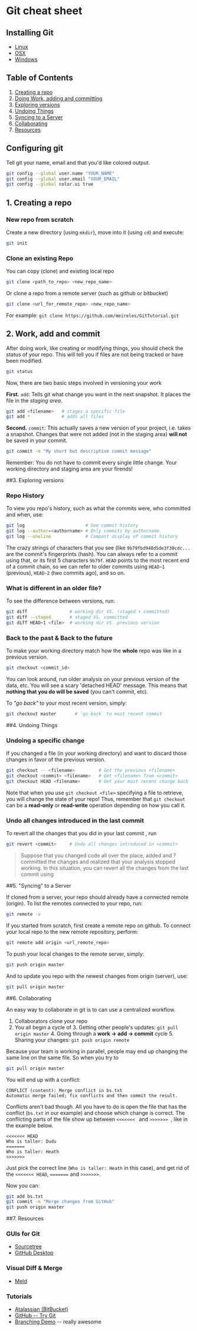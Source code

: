 # Git cheat sheet


## Installing Git

* [Linux](http://git-scm.com/download/linux)
* [OSX](http://git-scm.com/download/mac)
* [Windows](https://git-for-windows.github.io)


## Table of Contents

1. [Creating a repo](#create_repo)
2. [Doing Work, adding and committing](#work_add_commit)
3. [Exploring versions](#explore)
4. [Undoing Things](#undo)
5. [Syncing to a Server](#remote)
6. [Collaborating](#collaborate)
7. [Resources](#resources)


## Configuring git <a id="config"></a>

Tell git your name, email and that you'd like colored output.

```bash
git config --global user.name "YOUR_NAME"
git config --global user.email "YOUR_EMAIL"
git config --global color.ui true
```

## 1. Creating a repo <a id="create_repo"></a>

### New repo from scratch
Create a new directory (using `mkdir`), move into it (using `cd`) and execute:

```bash
git init
```

### Clone an existing Repo

You can copy (clone) and existing local repo

```bash
git clone <path_to_repo> <new_repo_name>
```

Or clone a repo from a remote server (such as github or bitbucket)

```bash
git clone <url_for_remote_repo> <new_repo_name>
```

For example: `git clone https://github.com/meireles/GitTutorial.git`

## 2. Work, add and commit <a id="work_add_commit"></a>

After doing work, like creating or modifying things, you should check the status of your repo. This will tell you if files are not being tracked or have been modified.

```bash
git status
```

Now, there are two basic steps involved in versioning your work

**First.** `add`: Tells git what change you want in the next snapshot. It places the file in the _staging area_.

```bash
git add <filename>   # stages a specific file
git add *            # adds all files
```

**Second.** `commit`: This actually saves a new version of your project, i.e. takes a snapshot. Changes that were not added (not in the staging area) __will not__ be saved in your commit.

```bash
git commit -m "My short but descriptive commit message"
```

Remember: You do not have to commit every single little change. Your working directory and staging area are your firends!

##3. Exploring versions<a id="explore"></a>

### Repo History
To view you repo's history, such as what the commits were, who committed and when, use:

```bash
git log                       # See commit history
git log --author=<authorname> # Only commits by authorname
git log --oneline             # Compact display of commit history
```

The crazy strings of characters that you see (like `9b79fbd948d5de3f30cdc...` are the commit's fingerprints (hash). You can always refer to a commit using that, or its first 5 characters `9b79f`. `HEAD` points to the most recent end of a commit chain, so we can refer to older commits using `HEAD~1` (previous), `HEAD~2` (two commits ago), and so on.


### What is different in an older file?

To see the difference between versions, run:

```bash
git diff                # working dir VS. (staged + committed)
git diff --staged       # staged VS. committed
git diff HEAD~1 <file>  # working dir VS. previous version
```

### Back to the past & Back to the future

To make your working directory match how the **whole** repo was like in a previous version. 

```bash
git checkout <commit_id>
```

You can look around, run older analysis on your previous version of the data, etc. You will see a scary 'detached HEAD' message. This means that __nothing that you do will be saved__ (you can't commit, etc).

To _"go back"_ to your most recent version, simply:

```bash
git checkout master       # `go back` to most recent commit
```

##4. Undoing Things <a id="undo"></a>

### Undoing a specific change

If you changed a file (in your working directory) and want to discard those changes in favor of the previous version.

```bash
git checkout -- <filename>         # Get the previous <filename>
git checkout <commit> <filename>   # Get <filename> from <commit>
git checkout HEAD <filename>       # Get your most recent change back
```

Note that when you use `git checkout <file>` specifying a file to retrieve, you will change the state of your repo! Thus, remember that `git checkout` can be a __read-only__ or __read-write__ operation depending on how you call it.

### Undo all changes introduced in the last commit

To revert all the changes that you did in your last commit <commit>, run 

```bash
git revert <commit>     # Undo all changes introduced in <commit>
```

>Suppose that you changed code all over the place, added and ?committed the changes and realized that your analysis stopped working.
In this situation, you can revert all the changes from the last commit using


##5. "Syncing" to a Server <a id="remote"></a>

If cloned from a server, your repo should already have a connected remote (origin). To list the remotes connected to your repo, run:

```bash
git remote -v
```

If you started from scratch, first create a remote repo on github. To connect your local repo to the new remote repository, perform:

```bash
git remote add origin <url_remote_repo>
```

To push your local changes to the remote server, simply:

```bash
git push origin master
```

And to update you repo with the newest changes from origin (server), use:

```bash
git pull origin master
```

##6. Collaborating <a id="collaborate"></a>

An easy way to collaborate in git is to can use a centralized workflow.

1. Collaborators clone your repo
2. You all begin a cycle of
   3. Getting other people's updates: `git pull origin master`
   4. Going through a **work -> add -> commit** cycle
   5. Sharing your changes: `git push origin remote`

Because your team is working in parallel, people may end up changing the same line on the same file. So when you try to

```bash
git pull origin master
```
 
You will end up with a conflict:

```
CONFLICT (content): Merge conflict in bs.txt
Automatic merge failed; fix conflicts and then commit the result.
```

Conflicts aren't bad though. All you have to do is open the file that has the conflict (`bs.txt` in our example) and choose which change is correct. The conflicting parts of the file show up between `<<<<<<< ` and `>>>>>>> `, like in the example below.

```
<<<<<<< HEAD
Who is taller: Dudu
=======
Who is taller: Heath
>>>>>>> 
```

Just pick the correct line (`Who is taller: Heath` in this case), and get rid of the `<<<<<<< HEAD`, `=======` and `>>>>>>>`.

Now you can:

```bash
git add bs.txt
git commit -m "Merge changes from GitHub"
git push origin master
```

##7. Resources <a id="resources"></a>

### GUIs for Git
* [Sourcetree](https://www.sourcetreeapp.com)
* [GitHub Desktop](https://desktop.github.com)

### Visual Diff & Merge
* [Meld](http://meldmerge.org)

### Tutorials
* [Atalassian (BitBucket)](https://www.atlassian.com/git/tutorials)
* [GitHub -- Try Git](https://try.github.io/levels/1/challenges/1)
* [Branching Demo](http://pcottle.github.io/learnGitBranching/?NODEMO) -- really awesome


